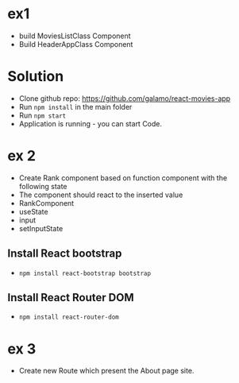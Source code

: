 # ex1

- build MoviesListClass Component
- Build HeaderAppClass Component

# Solution

- Clone github repo: https://github.com/galamo/react-movies-app
- Run `npm install` in the main folder
- Run `npm start`
- Application is running - you can start Code.


# ex 2

- Create Rank component based on function component with the following state
- The component should react to the inserted value
- RankComponent
- useState
- input 
- setInputState




## Install React bootstrap
-  `npm install react-bootstrap bootstrap`


## Install React Router DOM
-  `npm install react-router-dom`

# ex 3 
- Create new Route which present the About page site.
 